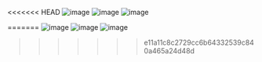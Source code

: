 <<<<<<< HEAD
![image](https://github.com/user-attachments/assets/c1487222-bf60-4fb5-93be-a6258d0ef350)
![image](https://github.com/user-attachments/assets/8c201d86-2e4e-4393-a309-749e34dcdfbd)
![image](https://github.com/user-attachments/assets/851481d0-7cae-463a-af44-c4751db71420)

=======
![image](https://github.com/user-attachments/assets/c1487222-bf60-4fb5-93be-a6258d0ef350)
![image](https://github.com/user-attachments/assets/8c201d86-2e4e-4393-a309-749e34dcdfbd)
![image](https://github.com/user-attachments/assets/851481d0-7cae-463a-af44-c4751db71420)
>>>>>>> e11a11c8c2729cc6b64332539c840a465a24d48d

